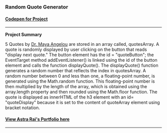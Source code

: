 
###  Random Quote Generator

#### [Codepen for Project](https://codepen.io/Astra_Rai/pen/jJXRBO)


---


**Project Summary**


5 Quotes by [Dr. Maya Angelou](https://www.mayaangelou.com/) are stored in an array called, quotesArray. A quote is randomly displayed by user clicking on the button that reads "display next quote."  The button element has the id = "quoteButton"; the EventTarget method addEventListener() is linked using the id of the button element and calls the function displayQuote(). The displayQuote() function generates a random number that reflects the index in quotesArray. A random number between 0 and less than one, a floating-point number, is generated using the Math.random function. This floating-point number is then multiplied by the length of the array, which is obtained using the array.length property and then rounded using the Math.floor function. The quote is displayed as innerHTML of the h3 element with an id= "quoteDisplay" because it is set to the content of quoteArray element using bracket notation.



#### [View Astra Rai's Portfolio here](https://www.astrarai.com/programming-portfolio)




----




 
